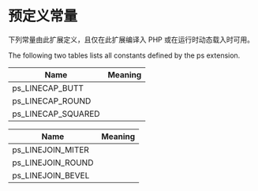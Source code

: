 预定义常量
==========

下列常量由此扩展定义，且仅在此扩展编译入 PHP 或在运行时动态载入时可用。

The following two tables lists all constants defined by the ps
extension.

| Name                 | Meaning |
|----------------------|---------|
| ps\_LINECAP\_BUTT    |         |
| ps\_LINECAP\_ROUND   |         |
| ps\_LINECAP\_SQUARED |         |

| Name                | Meaning |
|---------------------|---------|
| ps\_LINEJOIN\_MITER |         |
| ps\_LINEJOIN\_ROUND |         |
| ps\_LINEJOIN\_BEVEL |         |
